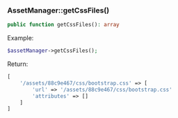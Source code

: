 ### AssetManager::getCssFiles()

```php
public function getCssFiles(): array
```

Example:

```php
$assetManager->getCssFiles();
```

Return:
```php
[
    '/assets/88c9e467/css/bootstrap.css' => [
        'url' => '/assets/88c9e467/css/bootstrap.css'
        'attributes' => []
    ]
]
```
